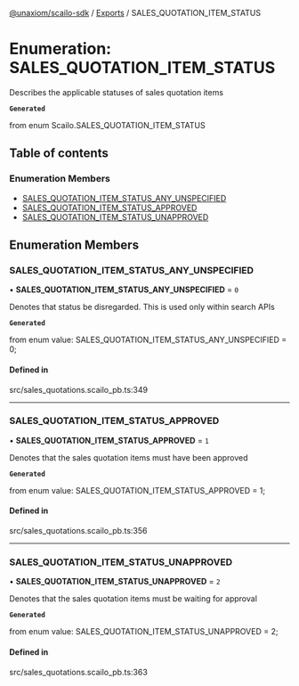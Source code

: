[@unaxiom/scailo-sdk](../README.md) / [Exports](../modules.md) / SALES\_QUOTATION\_ITEM\_STATUS

# Enumeration: SALES\_QUOTATION\_ITEM\_STATUS

Describes the applicable statuses of sales quotation items

**`Generated`**

from enum Scailo.SALES_QUOTATION_ITEM_STATUS

## Table of contents

### Enumeration Members

- [SALES\_QUOTATION\_ITEM\_STATUS\_ANY\_UNSPECIFIED](SALES_QUOTATION_ITEM_STATUS.md#sales_quotation_item_status_any_unspecified)
- [SALES\_QUOTATION\_ITEM\_STATUS\_APPROVED](SALES_QUOTATION_ITEM_STATUS.md#sales_quotation_item_status_approved)
- [SALES\_QUOTATION\_ITEM\_STATUS\_UNAPPROVED](SALES_QUOTATION_ITEM_STATUS.md#sales_quotation_item_status_unapproved)

## Enumeration Members

### SALES\_QUOTATION\_ITEM\_STATUS\_ANY\_UNSPECIFIED

• **SALES\_QUOTATION\_ITEM\_STATUS\_ANY\_UNSPECIFIED** = ``0``

Denotes that status be disregarded. This is used only within search APIs

**`Generated`**

from enum value: SALES_QUOTATION_ITEM_STATUS_ANY_UNSPECIFIED = 0;

#### Defined in

src/sales_quotations.scailo_pb.ts:349

___

### SALES\_QUOTATION\_ITEM\_STATUS\_APPROVED

• **SALES\_QUOTATION\_ITEM\_STATUS\_APPROVED** = ``1``

Denotes that the sales quotation items must have been approved

**`Generated`**

from enum value: SALES_QUOTATION_ITEM_STATUS_APPROVED = 1;

#### Defined in

src/sales_quotations.scailo_pb.ts:356

___

### SALES\_QUOTATION\_ITEM\_STATUS\_UNAPPROVED

• **SALES\_QUOTATION\_ITEM\_STATUS\_UNAPPROVED** = ``2``

Denotes that the sales quotation items must be waiting for approval

**`Generated`**

from enum value: SALES_QUOTATION_ITEM_STATUS_UNAPPROVED = 2;

#### Defined in

src/sales_quotations.scailo_pb.ts:363
